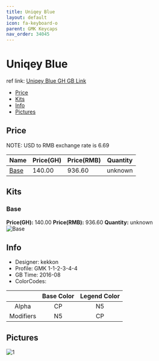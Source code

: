 ```yaml
---
title: Uniqey Blue
layout: default
icon: fa-keyboard-o
parent: GMK Keycaps
nav_order: 34045
---
```


# Uniqey Blue

ref link: [Uniqey Blue GH GB Link](https://geekhack.org/index.php?topic=84142.0)

* [Price](#price)
* [Kits](#kits)
* [Info](#info)
* [Pictures](#pictures)


## Price  
NOTE: USD to RMB exchange rate is 6.69

| Name          | Price(GH)    |  Price(RMB) | Quantity |
| ------------- | ------------ |  ---------- | -------- |
|[Base](#base)|140.00|936.60|unknown|


## Kits
### Base
**Price(GH):** 140.00    **Price(RMB):** 936.60    **Quantity:** unknown  
<img src="{{ 'assets/images/gmk-keycaps/uniqeyblue/kits_pics/base.jpg' | relative_url }}" alt="Base" class="image featured">


## Info
* Designer: kekkon
* Profile: GMK 1-1-2-3-4-4
* GB Time: 2016-08
* ColorCodes:  

| |Base Color     | Legend Color
| :-------------: | :-------------: | :------------:
|Alpha|CP|N5
|Modifiers|N5|CP


## Pictures
<img src="{{ 'assets/images/gmk-keycaps/uniqeyblue/rendering_pics/1.jpg' | relative_url }}" alt="1" class="image featured">
